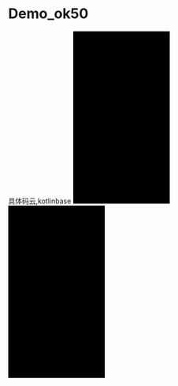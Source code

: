 # Demo_ok50
具体码云,kotlinbase
![image](https://github.com/zhangqifan1/Demo_ok50/blob/master/app_/src/main/res/drawable/a.gif)
![image](https://github.com/zhangqifan1/Demo_ok50/blob/master/app_/src/main/res/drawable/a.gif)
